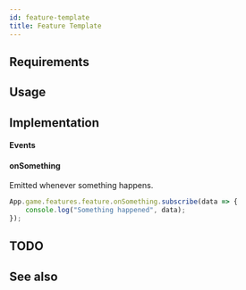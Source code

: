 ```yaml
---
id: feature-template
title: Feature Template
---
```


<!--- Introduction text, can be a bit personal -->

## Requirements
<!-- Everything that is needed for this feature to work -->

## Usage
<!--- Example script that displays most of the functionality -->

## Implementation
<!--- Implementation details -->

#### Events
<!--- Events this feature emits -->
#### onSomething
Emitted whenever something happens.
```ts
App.game.features.feature.onSomething.subscribe(data => {
    console.log("Something happened", data);
});
```

## TODO
<!---
Nothing yet...
-->

## See also 
<!--- Any links to the GitHub or docs that might be relevant
- One
- Another
-->
